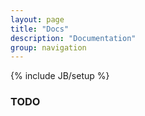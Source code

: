```yaml
---
layout: page
title: "Docs"
description: "Documentation"
group: navigation
---
```

{% include JB/setup %}

### TODO